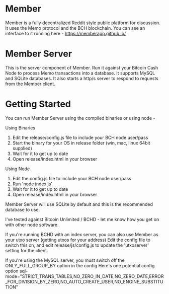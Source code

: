 # Member
Member is a fully decentralized Reddit style public platform for discussion. It uses the Memo protocol and the BCH blockchain. You can see an interface to it running here - https://memberapp.github.io/

# Member Server
This is the server component of Member. Run it against your Bitcoin Cash Node to process Memo transactions into a database. It supports MySQL and SQLite databases. It also starts a http/s server to respond to requests from the Member client.

# Getting Started

You can run Member Server using the compiled binaries or using node - 

Using Binaries
1. Edit the release/config.js file to include your BCH node user/pass 
2. Start the binary for your OS in release folder (win, mac, linux 64bit supplied)
3. Wait for it to get up to date 
4. Open release/index.html in your browser

Using Node
1. Edit the config.js file to include your BCH node user/pass 
2. Run 'node index.js'
3. Wait for it to get up to date 
4. Open release/index.html in your browser


Member Server will use SQLite by default and this is the recommended database to use.

I've tested against Bitcoin Unlimited / BCHD - let me know how you get on with other node software.

If you're running BCHD with an index server, you can also use Member as your utxo server (getting utxos for your address)
Edit the config file to switch this on, and edit release/js/config.js to update the 'utxoserver' setting for the client.

If you're using the MySQL server, you must switch off the ONLY_FULL_GROUP_BY option in the config
Here's one potential config option
sql-mode="STRICT_TRANS_TABLES,NO_ZERO_IN_DATE,NO_ZERO_DATE,ERROR_FOR_DIVISION_BY_ZERO,NO_AUTO_CREATE_USER,NO_ENGINE_SUBSTITUTION"